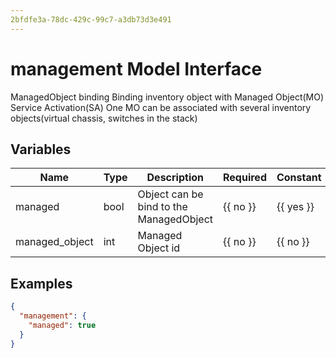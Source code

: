 ```yaml
---
2bfdfe3a-78dc-429c-99c7-a3db73d3e491
---
```


# management Model Interface

ManagedObject binding
Binding inventory object with Managed Object(MO) Service Activation(SA)
One MO can be associated with several inventory objects(virtual chassis, switches in the stack)

## Variables

| Name           | Type   | Description                             | Required         | Constant         | Default   |
| -------------- | ------ | --------------------------------------- | ---------------- | ---------------- | --------- |
| managed        | bool   | Object can be bind to the ManagedObject | {{ no }} | {{ yes }} |           |
| managed_object | int    | Managed Object id                       | {{ no }} | {{ no }} |           |

## Examples

```json
{
  "management": {
    "managed": true
  }
}
```
